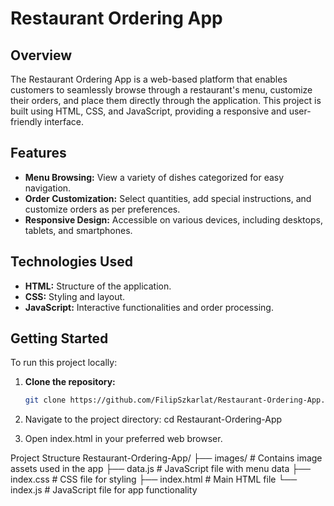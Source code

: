 # Restaurant Ordering App

## Overview

The Restaurant Ordering App is a web-based platform that enables customers to seamlessly browse through a restaurant's menu, customize their orders, and place them directly through the application. This project is built using HTML, CSS, and JavaScript, providing a responsive and user-friendly interface.

## Features

- **Menu Browsing:** View a variety of dishes categorized for easy navigation.
- **Order Customization:** Select quantities, add special instructions, and customize orders as per preferences.
- **Responsive Design:** Accessible on various devices, including desktops, tablets, and smartphones.

## Technologies Used

- **HTML:** Structure of the application.
- **CSS:** Styling and layout.
- **JavaScript:** Interactive functionalities and order processing.

## Getting Started

To run this project locally:

1. **Clone the repository:**
   ```bash
   git clone https://github.com/FilipSzkarlat/Restaurant-Ordering-App.git
   
2. Navigate to the project directory:
  cd Restaurant-Ordering-App

3. Open index.html in your preferred web browser.
   
Project Structure
Restaurant-Ordering-App/
├── images/         # Contains image assets used in the app
├── data.js         # JavaScript file with menu data
├── index.css       # CSS file for styling
├── index.html      # Main HTML file
└── index.js        # JavaScript file for app functionality

